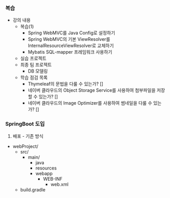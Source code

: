 ### 복습
- 강의 내용
    - 복습(1)
        - Spring WebMVC를 Java Config로 설정하기
        - Spring WebMVC의 기본 ViewResolver를 InternalResourceViewResolver로 교체하기
        - Mybatis SQL-mapper 프레임워크 사용하기
    - 실습 프로젝트
    - 최종 팀 프로젝트
        - DB 모델링
    - 학습 점검 목록
        - Thymeleaf의 문법을 다룰 수 있는가? []
        - 네이버 클라우드의 Object Storage Service를 사용하여 첨부파일을 저장할 수 있는가? []
        - 네이버 클라우드의 Image Optimizer를 사용하여 썸네일을 다룰 수 있는가? []

### SpringBoot 도입
1. 배포 - 기존 방식
- webProject/
  - src/
    - main/
      - java
      - resources
      - webapp
        - WEB-INF
          - web.xml
  - build.gradle